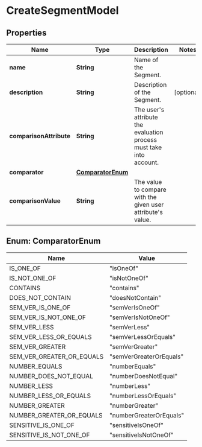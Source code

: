 

# CreateSegmentModel


## Properties

| Name | Type | Description | Notes |
|------------ | ------------- | ------------- | -------------|
|**name** | **String** | Name of the Segment. |  |
|**description** | **String** | Description of the Segment. |  [optional] |
|**comparisonAttribute** | **String** | The user&#39;s attribute the evaluation process must take into account. |  |
|**comparator** | [**ComparatorEnum**](#ComparatorEnum) |  |  |
|**comparisonValue** | **String** | The value to compare with the given user attribute&#39;s value. |  |



## Enum: ComparatorEnum

| Name | Value |
|---- | -----|
| IS_ONE_OF | &quot;isOneOf&quot; |
| IS_NOT_ONE_OF | &quot;isNotOneOf&quot; |
| CONTAINS | &quot;contains&quot; |
| DOES_NOT_CONTAIN | &quot;doesNotContain&quot; |
| SEM_VER_IS_ONE_OF | &quot;semVerIsOneOf&quot; |
| SEM_VER_IS_NOT_ONE_OF | &quot;semVerIsNotOneOf&quot; |
| SEM_VER_LESS | &quot;semVerLess&quot; |
| SEM_VER_LESS_OR_EQUALS | &quot;semVerLessOrEquals&quot; |
| SEM_VER_GREATER | &quot;semVerGreater&quot; |
| SEM_VER_GREATER_OR_EQUALS | &quot;semVerGreaterOrEquals&quot; |
| NUMBER_EQUALS | &quot;numberEquals&quot; |
| NUMBER_DOES_NOT_EQUAL | &quot;numberDoesNotEqual&quot; |
| NUMBER_LESS | &quot;numberLess&quot; |
| NUMBER_LESS_OR_EQUALS | &quot;numberLessOrEquals&quot; |
| NUMBER_GREATER | &quot;numberGreater&quot; |
| NUMBER_GREATER_OR_EQUALS | &quot;numberGreaterOrEquals&quot; |
| SENSITIVE_IS_ONE_OF | &quot;sensitiveIsOneOf&quot; |
| SENSITIVE_IS_NOT_ONE_OF | &quot;sensitiveIsNotOneOf&quot; |



